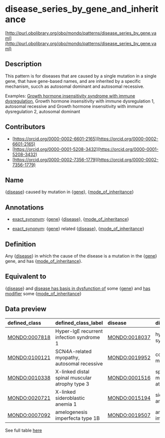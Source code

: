 # disease_series_by_gene_and_inheritance 

[http://purl.obolibrary.org/obo/mondo/patterns/disease_series_by_gene.yaml](http://purl.obolibrary.org/obo/mondo/patterns/disease_series_by_gene.yaml)
## Description 

This pattern is for diseases that are caused by a single mutation in a single gene, that have gene-based names, and are inherited by a specific mechanism, succh as autosomal dominant and autosomal recessive. 

Examples: [Growth hormone insensitivity syndrome with immune dysregulation](https://omim.org/phenotypicSeries/PS245590), Growth hormone insensitivity with immune dysregulation 1, autosomal recessive and Growth hormone insensitivity with immune dysregulation 2, autosomal dominant
## Contributors 
* [https://orcid.org/0000-0002-6601-2165](https://orcid.org/0000-0002-6601-2165) 
* [https://orcid.org/0000-0001-5208-3432](https://orcid.org/0000-0001-5208-3432) 
* [https://orcid.org/0000-0002-7356-1779](https://orcid.org/0000-0002-7356-1779) 
## Name 

{[disease](http://purl.obolibrary.org/obo/MONDO_0000001)} caused by mutation in {[gene](http://purl.obolibrary.org/obo/SO_0000704)}, {[mode_of_inheritance](http://purl.obolibrary.org/obo/HP_0000005)}

## Annotations 

* [exact_synonym](http://www.geneontology.org/formats/oboInOwl#hasExactSynonym): {[gene](http://purl.obolibrary.org/obo/SO_0000704)} {[disease](http://purl.obolibrary.org/obo/MONDO_0000001)}, {[mode_of_inheritance](http://purl.obolibrary.org/obo/HP_0000005)}

* [exact_synonym](http://www.geneontology.org/formats/oboInOwl#hasExactSynonym): {[gene](http://purl.obolibrary.org/obo/SO_0000704)} related {[disease](http://purl.obolibrary.org/obo/MONDO_0000001)}, {[mode_of_inheritance](http://purl.obolibrary.org/obo/HP_0000005)}

## Definition 

Any {[disease](http://purl.obolibrary.org/obo/MONDO_0000001)} in which the cause of the disease is a mutation in the {[gene](http://purl.obolibrary.org/obo/SO_0000704)} gene, and has {[mode_of_inheritance](http://purl.obolibrary.org/obo/HP_0000005)}.

## Equivalent to 

{[disease](http://purl.obolibrary.org/obo/MONDO_0000001)} and [disease has basis in dysfunction of](http://purl.obolibrary.org/obo/RO_0004020) some {[gene](http://purl.obolibrary.org/obo/SO_0000704)} and [has modifier](http://purl.obolibrary.org/obo/RO_0002573) some {[mode_of_inheritance](http://purl.obolibrary.org/obo/HP_0000005)}

## Data preview 
| defined_class                                | defined_class_label                            | disease                                      | disease_label           | gene                              | gene_label   | mode_of_inheritance                       | mode_of_inheritance_label       |
|:---------------------------------------------|:-----------------------------------------------|:---------------------------------------------|:------------------------|:----------------------------------|:-------------|:------------------------------------------|:--------------------------------|
| [MONDO:0007818](http://purl.obolibrary.org/obo/MONDO_0007818) | Hyper-IgE recurrent infection syndrome 1       | [MONDO:0018037](http://purl.obolibrary.org/obo/MONDO_0018037) | hyper-IgE syndrome      | http://identifiers.org/hgnc/11364 | STAT3        | [HP:0000006](http://purl.obolibrary.org/obo/HP_0000006) | Autosomal dominant inheritance  |
| [MONDO:0100121](http://purl.obolibrary.org/obo/MONDO_0100121) | SCN4A-related myopathy, autosomal recessive    | [MONDO:0019952](http://purl.obolibrary.org/obo/MONDO_0019952) | congenital myopathy     | http://identifiers.org/hgnc/10591 | SCN4A        | [HP:0000007](http://purl.obolibrary.org/obo/HP_0000007) | Autosomal recessive inheritance |
| [MONDO:0010338](http://purl.obolibrary.org/obo/MONDO_0010338) | X-linked distal spinal muscular atrophy type 3 | [MONDO:0001516](http://purl.obolibrary.org/obo/MONDO_0001516) | spinal muscular atrophy | http://identifiers.org/hgnc/869   | ATP7A        | [HP:0001417](http://purl.obolibrary.org/obo/HP_0001417) | X-linked inheritance            |
| [MONDO:0020721](http://purl.obolibrary.org/obo/MONDO_0020721) | X-linked sideroblastic anemia 1                | [MONDO:0015194](http://purl.obolibrary.org/obo/MONDO_0015194) | sideroblastic anemia    | http://identifiers.org/hgnc/397   | ALAS2        | [HP:0001417](http://purl.obolibrary.org/obo/HP_0001417) | X-linked inheritance            |
| [MONDO:0007092](http://purl.obolibrary.org/obo/MONDO_0007092) | amelogenesis imperfecta type 1B                | [MONDO:0019507](http://purl.obolibrary.org/obo/MONDO_0019507) | amelogenesis imperfecta | http://identifiers.org/hgnc/3344  | ENAM         | [HP:0000006](http://purl.obolibrary.org/obo/HP_0000006) | Autosomal dominant inheritance  |

See full table [here](https://github.com/monarch-initiative/mondo/blob/master/src/patterns/data/matches/disease_series_by_gene_and_inheritance.tsv) 
